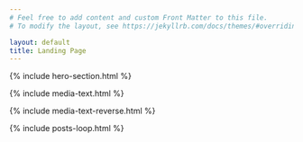 ```yaml
---
# Feel free to add content and custom Front Matter to this file.
# To modify the layout, see https://jekyllrb.com/docs/themes/#overriding-theme-defaults

layout: default
title: Landing Page
---
```


{% include hero-section.html %}

{% include media-text.html %}

{% include media-text-reverse.html %}

{% include posts-loop.html %}
